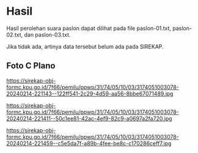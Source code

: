# Hasil

Hasil perolehan suara paslon dapat dilihat pada file paslon-01.txt, paslon-02.txt, dan paslon-03.txt.

Jika tidak ada, artinya data tersebut belum ada pada SIREKAP.

## Foto C Plano

https://sirekap-obj-formc.kpu.go.id/7f66/pemilu/ppwp/31/74/05/10/03/3174051003078-20240214-221143--122ff541-2c29-4d59-aa56-8bbe67071489.jpg

https://sirekap-obj-formc.kpu.go.id/7f66/pemilu/ppwp/31/74/05/10/03/3174051003078-20240214-221411--50c1ee81-42ac-4ef9-82c9-a0697a2fa720.jpg

https://sirekap-obj-formc.kpu.go.id/7f66/pemilu/ppwp/31/74/05/10/03/3174051003078-20240214-221459--c5e5da7f-a89b-4fee-be8c-c170286ceff7.jpg
